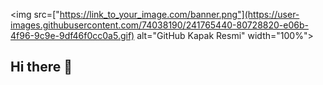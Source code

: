 <img src=["https://link_to_your_image.com/banner.png"](https://user-images.githubusercontent.com/74038190/241765440-80728820-e06b-4f96-9c9e-9df46f0cc0a5.gif) alt="GitHub Kapak Resmi" width="100%">

## Hi there 👋

<!--
**ayhantogan/ayhantogan** is a ✨ _special_ ✨ repository because its `README.md` (this file) appears on your GitHub profile.

Here are some ideas to get you started:

- 🔭 I’m currently working on ...
- 🌱 I’m currently learning ...
- 👯 I’m looking to collaborate on ...
- 🤔 I’m looking for help with ...
- 💬 Ask me about ...
- 📫 How to reach me: ...
- 😄 Pronouns: ...
- ⚡ Fun fact: ...
-->



